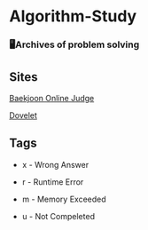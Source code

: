 # Algorithm-Study
### 🖥Archives of problem solving


## Sites

[Baekjoon Online Judge](https://acmicpc.net)

[Dovelet](https://dovelet.com)

## Tags

- x - Wrong Answer

- r - Runtime Error

- m - Memory Exceeded

- u - Not Compeleted

